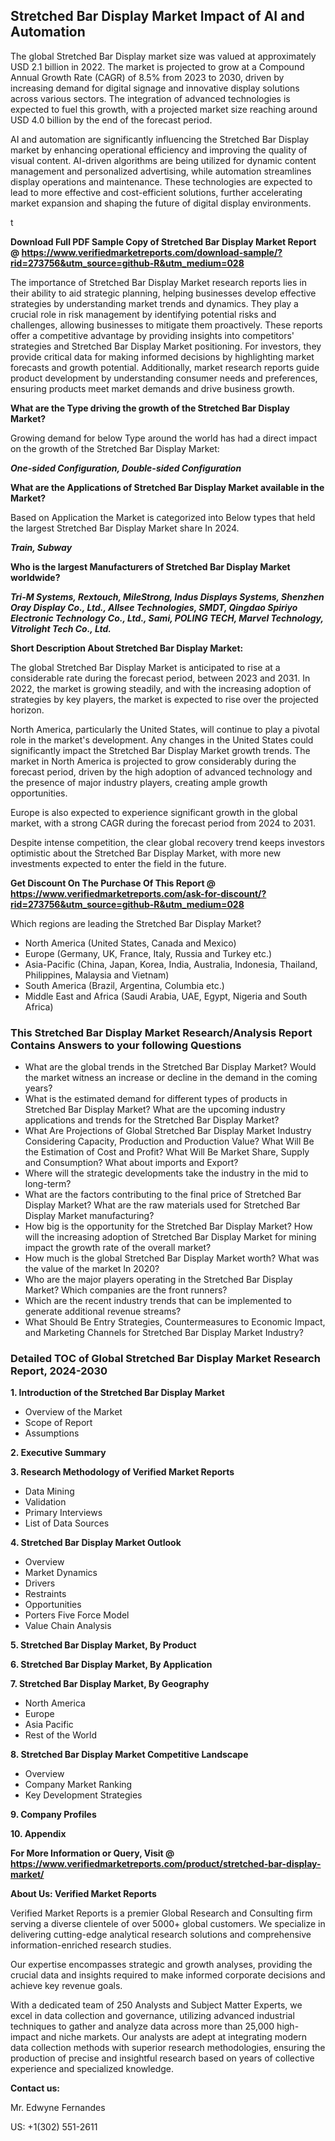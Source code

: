<h2>Stretched Bar Display Market Impact of AI and Automation</h2><p>The global Stretched Bar Display market size was valued at approximately USD 2.1 billion in 2022. The market is projected to grow at a Compound Annual Growth Rate (CAGR) of 8.5% from 2023 to 2030, driven by increasing demand for digital signage and innovative display solutions across various sectors. The integration of advanced technologies is expected to fuel this growth, with a projected market size reaching around USD 4.0 billion by the end of the forecast period.</p><p>AI and automation are significantly influencing the Stretched Bar Display market by enhancing operational efficiency and improving the quality of visual content. AI-driven algorithms are being utilized for dynamic content management and personalized advertising, while automation streamlines display operations and maintenance. These technologies are expected to lead to more effective and cost-efficient solutions, further accelerating market expansion and shaping the future of digital display environments.</p>t</p><p id="" class=""><strong>Download Full PDF Sample Copy of Stretched Bar Display Market Report @ <a href="https://www.verifiedmarketreports.com/download-sample/?rid=273756&utm_source=github-R&utm_medium=028" target="_blank">https://www.verifiedmarketreports.com/download-sample/?rid=273756&utm_source=github-R&utm_medium=028</a></strong></p><p>The importance of&nbsp;Stretched Bar Display Market research reports lies in their ability to aid strategic planning, helping businesses develop effective strategies by understanding market trends and dynamics. They play a crucial role in risk management by identifying potential risks and challenges, allowing businesses to mitigate them proactively. These reports offer a competitive advantage by providing insights into competitors' strategies and Stretched Bar Display Market positioning. For investors, they provide critical data for making informed decisions by highlighting market forecasts and growth potential. Additionally, market research reports guide product development by understanding consumer needs and preferences, ensuring products meet market demands and drive business growth.</p><p><strong>What are the&nbsp;Type driving the growth of the Stretched Bar Display Market?</strong></p><p id="" class="">Growing demand for below Type around the world has had a direct impact on the growth of the Stretched Bar Display Market:</p><em><strong>One-sided Configuration, Double-sided Configuration</strong></em></p><strong>What are the&nbsp;Applications&nbsp;of Stretched Bar Display Market available in the Market?</strong></p><p id="" class="">Based on Application the Market is categorized into Below types that held the largest Stretched Bar Display Market share In 2024.</p><em><strong>Train, Subway</strong></em></p><strong>Who is the largest Manufacturers of Stretched Bar Display Market worldwide?</strong></p><p><em><strong>Tri-M Systems, Rextouch, MileStrong, Indus Displays Systems, Shenzhen Oray Display Co., Ltd., Allsee Technologies, SMDT, Qingdao Spiriyo Electronic Technology Co., Ltd., Sami, POLING TECH, Marvel Technology, Vitrolight Tech Co., Ltd.</strong></em></p><p id="" class=""><strong>Short Description About Stretched Bar Display Market:</strong></p><p>The global Stretched Bar Display Market is anticipated to rise at a considerable rate during the forecast period, between 2023 and 2031. In 2022, the market is growing steadily, and with the increasing adoption of strategies by key players, the market is expected to rise over the projected horizon.</p><p>North America, particularly the United States, will continue to play a pivotal role in the market's development. Any changes in the United States could significantly impact the Stretched Bar Display Market growth trends. The market in North America is projected to grow considerably during the forecast period, driven by the high adoption of advanced technology and the presence of major industry players, creating ample growth opportunities.</p><p>Europe is also expected to experience significant growth in the global market, with a strong CAGR during the forecast period from 2024 to 2031.</p><p>Despite intense competition, the clear global recovery trend keeps investors optimistic about the Stretched Bar Display Market, with more new investments expected to enter the field in the future.</p><p id="" class=""><strong>Get Discount On The Purchase Of This Report @ <a href="https://www.verifiedmarketreports.com/ask-for-discount/?rid=273756&utm_source=github-R&utm_medium=028" target="_blank">https://www.verifiedmarketreports.com/ask-for-discount/?rid=273756&utm_source=github-R&utm_medium=028</a></strong></p>Which regions are leading the Stretched Bar Display Market?</p><ul><li>North America (United States, Canada and Mexico)</li><li>Europe (Germany, UK, France, Italy, Russia and Turkey etc.)</li><li>Asia-Pacific (China, Japan, Korea, India, Australia, Indonesia, Thailand, Philippines, Malaysia and Vietnam)</li><li>South America (Brazil, Argentina, Columbia etc.)</li><li>Middle East and Africa (Saudi Arabia, UAE, Egypt, Nigeria and South Africa)</li></ul><h3 id="" class="">This Stretched Bar Display Market Research/Analysis Report Contains Answers to your following Questions</h3><ul><li>What are the global trends in the Stretched Bar Display Market? Would the market witness an increase or decline in the demand in the coming years?</li><li>What is the estimated demand for different types of products in Stretched Bar Display Market? What are the upcoming industry applications and trends for the Stretched Bar Display Market?</li><li>What Are Projections of Global Stretched Bar Display Market Industry Considering Capacity, Production and Production Value? What Will Be the Estimation of Cost and Profit? What Will Be Market Share, Supply and Consumption? What about imports and Export?</li><li>Where will the strategic developments take the industry in the mid to long-term?</li><li>What are the factors contributing to the final price of Stretched Bar Display Market? What are the raw materials used for Stretched Bar Display Market manufacturing?</li><li>How big is the opportunity for the Stretched Bar Display Market? How will the increasing adoption of Stretched Bar Display Market for mining impact the growth rate of the overall market?</li><li>How much is the global Stretched Bar Display Market worth? What was the value of the market In 2020?</li><li>Who are the major players operating in the Stretched Bar Display Market? Which companies are the front runners?</li><li>Which are the recent industry trends that can be implemented to generate additional revenue streams?</li><li>What Should Be Entry Strategies, Countermeasures to Economic Impact, and Marketing Channels for Stretched Bar Display Market Industry?</li></ul><h3 id="" class="">Detailed TOC of Global Stretched Bar Display Market Research Report, 2024-2030</h3><p id="" class=""><strong>1. Introduction of the Stretched Bar Display Market</strong></p><ul><li>Overview of the Market</li><li>Scope of Report</li><li>Assumptions</li></ul><p id="" class=""><strong>2. Executive Summary</strong></p><p id="" class=""><strong>3. Research Methodology of Verified Market Reports</strong></p><ul><li>Data Mining</li><li>Validation</li><li>Primary Interviews</li><li>List of Data Sources</li></ul><p id="" class=""><strong>4. Stretched Bar Display Market Outlook</strong></p><ul><li>Overview</li><li>Market Dynamics</li><li>Drivers</li><li>Restraints</li><li>Opportunities</li><li>Porters Five Force Model</li><li>Value Chain Analysis</li></ul><p id="" class=""><strong>5. Stretched Bar Display Market, By Product</strong></p><p id="" class=""><strong>6. Stretched Bar Display Market, By Application</strong></p><p id="" class=""><strong>7. Stretched Bar Display Market, By Geography</strong></p><ul><li>North America</li><li>Europe</li><li>Asia Pacific</li><li>Rest of the World</li></ul><p id="" class=""><strong>8. Stretched Bar Display Market Competitive Landscape</strong></p><ul><li>Overview</li><li>Company Market Ranking</li><li>Key Development Strategies</li></ul><p id="" class=""><strong>9. Company Profiles</strong></p><p id="" class=""><strong>10. Appendix</strong></p><p id="" class=""><strong>For More Information or Query, Visit @ <a href="https://www.verifiedmarketreports.com/product/stretched-bar-display-market/" target="_blank">https://www.verifiedmarketreports.com/product/stretched-bar-display-market/</a></strong></p><p id="" class=""><strong>About Us: Verified Market Reports</strong></p><p id="" class="">Verified Market Reports is a premier Global Research and Consulting firm serving a diverse clientele of over 5000+ global customers. We specialize in delivering cutting-edge analytical research solutions and comprehensive information-enriched research studies.</p><p id="" class="">Our expertise encompasses strategic and growth analyses, providing the crucial data and insights required to make informed corporate decisions and achieve key revenue goals.</p><p id="" class="">With a dedicated team of 250 Analysts and Subject Matter Experts, we excel in data collection and governance, utilizing advanced industrial techniques to gather and analyze data across more than 25,000 high-impact and niche markets. Our analysts are adept at integrating modern data collection methods with superior research methodologies, ensuring the production of precise and insightful research based on years of collective experience and specialized knowledge.</p><p id="" class=""><strong>Contact us:</strong></p><p id="" class="">Mr. Edwyne Fernandes</p><p id="" class="">US: +1(302) 551-2611</p>